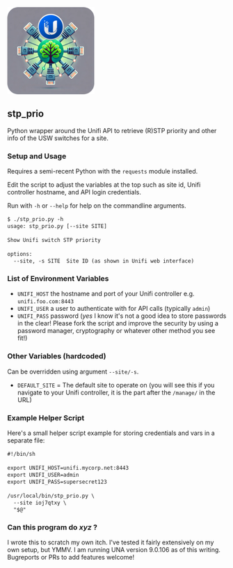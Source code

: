 <img src=stp_icon.png width=200>

## stp_prio

Python wrapper around the Unifi API to retrieve (R)STP priority and other info of the USW switches for a site.

### Setup and Usage

Requires a semi-recent Python with the `requests` module installed.

Edit the script to adjust the variables at the top such as site id, Unifi controller hostname, and API login credentials.

Run with `-h` or `--help` for help on the commandline arguments.

```
$ ./stp_prio.py -h
usage: stp_prio.py [--site SITE]

Show Unifi switch STP priority

options:
  --site, -s SITE  Site ID (as shown in Unifi web interface)
```

### List of Environment Variables

- `UNIFI_HOST` the hostname and port of your Unifi controller e.g. `unifi.foo.com:8443`
- `UNIFI_USER` a user to authenticate with for API calls (typically `admin`)
- `UNIFI_PASS` password (_yes_ I know it's not a good idea to store passwords in the clear! Please fork the script and improve the security by using a password manager, cryptography or whatever other method you see fit!)

### Other Variables (hardcoded)

Can be overridden using argument `--site/-s`.

- `DEFAULT_SITE` = The default site to operate on (you will see this if you navigate to your Unifi controller, it is the part after the `/manage/` in the URL)

### Example Helper Script

Here's a small helper script example for storing credentials and vars in a separate file:

```
#!/bin/sh

export UNIFI_HOST=unifi.mycorp.net:8443
export UNIFI_USER=admin
export UNIFI_PASS=supersecret123

/usr/local/bin/stp_prio.py \
  --site ioj7qtxy \
  "$@"
```

### Can this program do _xyz_ ?

I wrote this to scratch my own itch. I've tested it fairly extensively on my own setup, but YMMV. I am running UNA version 9.0.106 as of this writing. Bugreports or PRs to add features welcome!
